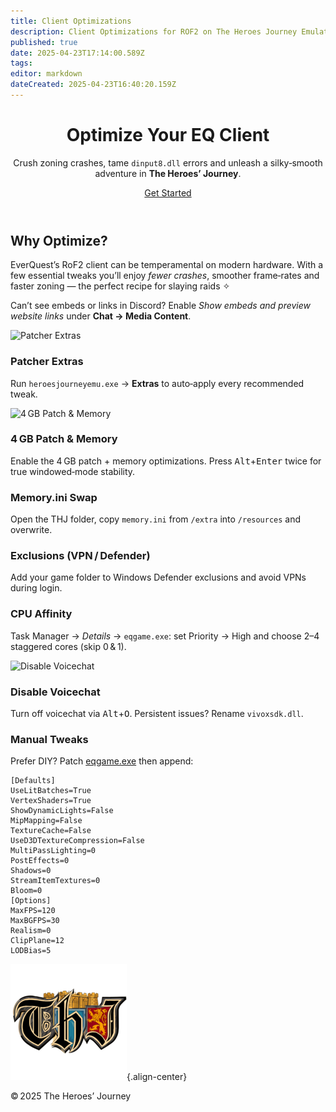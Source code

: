 ```yaml
---
title: Client Optimizations
description: Client Optimizations for ROF2 on The Heroes Journey Emulator
published: true
date: 2025-04-23T17:14:00.589Z
tags: 
editor: markdown
dateCreated: 2025-04-23T16:40:20.159Z
---
```


<!-- Hero Banner -->
<header class="thj-hero" id="top">
  <div class="thj-hero__inner">
    <h1>Optimize Your EQ&nbsp;Client</h1>
    <p>Crush zoning crashes, tame <code>dinput8.dll</code> errors and unleash a silky‑smooth adventure in <strong>The&nbsp;Heroes’ Journey</strong>.</p>
    <a href="#get-started" class="thj-btn thj-btn--primary">Get&nbsp;Started</a>
  </div>
</header>

<!-- Intro -->
<section id="get-started" class="thj-section thj-section--narrow">
  <h2>Why Optimize?</h2>
  <p>EverQuest’s RoF2 client can be temperamental on modern hardware. With a few essential tweaks you’ll enjoy <em>fewer crashes</em>, smoother frame‑rates and faster zoning — the perfect recipe for slaying raids ✧</p>
  <p class="thj-note">Can’t see embeds or links in Discord? Enable <em>Show embeds and preview website links</em> under <strong>Chat&nbsp;→ Media Content</strong>.</p>
</section>

<!-- Card Grid -->
<section class="thj-card-grid">
  <!-- FEATURED CARD (all cards are now same width) -->
  <article class="thj-card thj-card--span2">
    <img src="https://iili.io/3RtzJ4e.jpg" alt="Patcher Extras" loading="lazy">
    <h3>Patcher Extras</h3>
    <p>Run <code>heroesjourneyemu.exe</code> → <strong>Extras</strong> to auto‑apply every recommended tweak.</p>
  </article>

  <!-- The rest of the cards now span 2 columns to match -->
  <article class="thj-card thj-card--span2">
    <img src="https://iili.io/3Rtur9s.png" alt="4 GB Patch &amp; Memory" loading="lazy">
    <h3>4 GB Patch &amp; Memory</h3>
    <p>Enable the 4 GB patch + memory optimizations. Press <kbd>Alt</kbd>+<kbd>Enter</kbd> twice for true windowed‑mode stability.</p>
  </article>

  <article class="thj-card thj-card--span2">
    <h3>Memory.ini Swap</h3>
    <p>Open the THJ folder, copy <code>memory.ini</code> from <code>/extra</code> into <code>/resources</code> and overwrite.</p>
  </article>

  <article class="thj-card thj-card--span2">
    <h3>Exclusions (VPN / Defender)</h3>
    <p>Add your game folder to Windows Defender exclusions and avoid VPNs during login.</p>
  </article>

  <article class="thj-card thj-card--span2">
    <h3>CPU Affinity</h3>
    <p>Task Manager → <em>Details</em> → <code>eqgame.exe</code>: set Priority → High and choose 2–4 staggered cores (skip&nbsp;0 &amp; 1).</p>
  </article>

  <article class="thj-card thj-card--span2">
    <img src="https://iili.io/3RDaaXs.png" alt="Disable Voicechat" loading="lazy">
    <h3>Disable Voicechat</h3>
    <p>Turn off voicechat via <kbd>Alt</kbd>+<kbd>O</kbd>. Persistent issues? Rename <code>vivoxsdk.dll</code>.</p>
  </article>

  <!-- Manual tweaks – keep wide at the end -->
  <article class="thj-card thj-card--wide">
    <h3>Manual Tweaks</h3>
    <p>Prefer DIY? Patch <a href="https://ntcore.com/4gb-patch/" target="_blank" rel="noreferrer">eqgame.exe</a> then append:</p>

```
[Defaults]
UseLitBatches=True
VertexShaders=True
ShowDynamicLights=False
MipMapping=False
TextureCache=False
UseD3DTextureCompression=False
MultiPassLighting=0
PostEffects=0
Shadows=0
StreamItemTextures=0
Bloom=0
[Options]
MaxFPS=120
MaxBGFPS=30
Realism=0
ClipPlane=12
LODBias=5
```
  </article>
</section>

![pagebreak3.webp](/pagebreak3.webp){.align-center}<footer class="thj-footer">© 2025 The Heroes’ Journey</footer>
